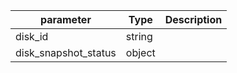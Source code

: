 | parameter | Type | Description |
| ----------- | ----------- |----------- |
| disk_id  |  string  |    |
| disk_snapshot_status  |  object  |    |